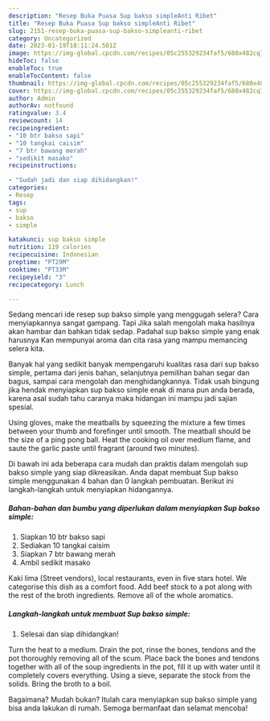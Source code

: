 ```yaml
---
description: "Resep Buka Puasa Sup bakso simpleAnti Ribet"
title: "Resep Buka Puasa Sup bakso simpleAnti Ribet"
slug: 2151-resep-buka-puasa-sup-bakso-simpleanti-ribet
category: Uncategorized
date: 2023-01-19T18:11:24.501Z
image: https://img-global.cpcdn.com/recipes/05c255329234faf5/680x482cq70/sup-bakso-simple-foto-resep-utama.jpg
hideToc: false
enableToc: true
enableTocContent: false
thumbnail: https://img-global.cpcdn.com/recipes/05c255329234faf5/680x482cq70/sup-bakso-simple-foto-resep-utama.jpg
cover: https://img-global.cpcdn.com/recipes/05c255329234faf5/680x482cq70/sup-bakso-simple-foto-resep-utama.jpg
author: Admin
authorAv: notfound
ratingvalue: 3.4
reviewcount: 14
recipeingredient:
- "10 btr bakso sapi"
- "10 tangkai caisim"
- "7 btr bawang merah"
- "sedikit masako"
recipeinstructions:

- "Sudah jadi dan siap dihidangkan!"
categories:
- Resep
tags:
- sup
- bakso
- simple

katakunci: sup bakso simple 
nutrition: 119 calories
recipecuisine: Indonesian
preptime: "PT29M"
cooktime: "PT33M"
recipeyield: "3"
recipecategory: Lunch

---
```



Sedang mencari ide resep sup bakso simple yang menggugah selera? Cara menyiapkannya sangat gampang. Tapi Jika salah mengolah maka hasilnya akan hambar dan bahkan tidak sedap. Padahal sup bakso simple yang enak harusnya Kan mempunyai aroma dan cita rasa yang mampu memancing selera kita.


Banyak hal yang sedikit banyak mempengaruhi kualitas rasa dari sup bakso simple, pertama dari jenis bahan, selanjutnya pemilihan bahan segar dan bagus, sampai cara mengolah dan menghidangkannya. Tidak usah bingung jika hendak menyiapkan sup bakso simple enak di mana pun anda berada, karena asal sudah tahu caranya maka hidangan ini mampu jadi sajian spesial.

Using gloves, make the meatballs by squeezing the mixture a few times between your thumb and forefinger until smooth. The meatball should be the size of a ping pong ball. Heat the cooking oil over medium flame, and saute the garlic paste until fragrant (around two minutes).


Di bawah ini ada beberapa cara mudah dan praktis dalam mengolah sup bakso simple yang siap dikreasikan. Anda dapat membuat Sup bakso simple menggunakan 4 bahan dan 0 langkah pembuatan. Berikut ini langkah-langkah untuk menyiapkan hidangannya.

<!--inarticleads1-->

##### Bahan-bahan dan bumbu yang diperlukan dalam menyiapkan Sup bakso simple:

1. Siapkan 10 btr bakso sapi
1. Sediakan 10 tangkai caisim
1. Siapkan 7 btr bawang merah
1. Ambil sedikit masako


Kaki lima (Street vendors), local restaurants, even in five stars hotel. We categorise this dish as a comfort food. Add beef stock to a pot along with the rest of the broth ingredients. Remove all of the whole aromatics. 

<!--inarticleads2-->

##### Langkah-langkah untuk membuat Sup bakso simple:


1. Selesai dan siap dihidangkan!

Turn the heat to a medium. Drain the pot, rinse the bones, tendons and the pot thoroughly removing all of the scum. Place back the bones and tendons together with all of the soup ingredients in the pot, fill it up with water until it completely covers everything. Using a sieve, separate the stock from the solids. Bring the broth to a boil. 

Bagaimana? Mudah bukan? Itulah cara menyiapkan sup bakso simple yang bisa anda lakukan di rumah. Semoga bermanfaat dan selamat mencoba!
